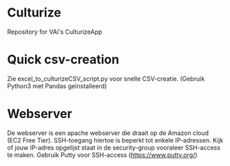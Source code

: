 # Culturize
Repository for VAi's CulturizeApp

# Quick csv-creation
Zie excel_to_culturizeCSV_script.py voor snelle CSV-creatie. (Gebruik Python3 met Pandas geïnstalleerd)

# Webserver
De webserver is een apache webserver die draait op de Amazon cloud (EC2 Free Tier). SSH-toegang hiertoe is beperkt tot enkele IP-adressen. Kijk of jouw IP-adres opgelijst staat in de security-group vooraleer SSH-access te maken. Gebruik Putty voor SSH-access (https://www.putty.org/)
